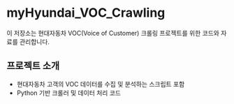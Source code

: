 # myHyundai_VOC_Crawling

이 저장소는 현대자동차 VOC(Voice of Customer) 크롤링 프로젝트를 위한 코드와 자료를 관리합니다.

## 프로젝트 소개

- 현대자동차 고객의 VOC 데이터를 수집 및 분석하는 스크립트 포함
- Python 기반 크롤러 및 데이터 처리 코드
